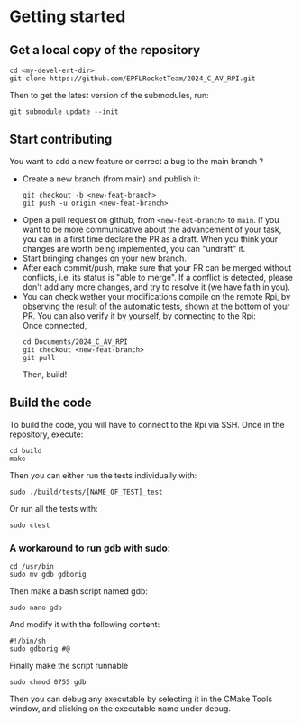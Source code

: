 # Getting started
## Get a local copy of the repository
```
cd <my-devel-ert-dir>
git clone https://github.com/EPFLRocketTeam/2024_C_AV_RPI.git
```
Then to get the latest version of the submodules, run:
```
git submodule update --init
```
## Start contributing
You want to add a new feature or correct a bug to the main branch ? 
- Create a new branch (from main) and publish it:
  ```
  git checkout -b <new-feat-branch>
  git push -u origin <new-feat-branch>
  ```
- Open a pull request on github, from `<new-feat-branch>` to `main`. If you want to be more communicative about the advancement of your task, you can in a first time declare the PR as a draft. When you think your changes are worth being implemented, you can "undraft" it.
- Start bringing changes on your new branch.
- After each commit/push, make sure that your PR can be merged without conflicts, i.e. its status is "able to merge". If a conflict is detected, please don't add any more changes, and try to resolve it (we have faith in you).
- You can check wether your modifications compile on the remote Rpi, by observing the result of the automatic tests, shown at the bottom of your PR. You can also verify it by yourself, by connecting to the Rpi:<br>
  Once connected,
  ```
  cd Documents/2024_C_AV_RPI
  git checkout <new-feat-branch>
  git pull
  ```
  Then, build!
## Build the code
To build the code, you will have to connect to the Rpi via SSH.
Once in the repository, execute: 
```
cd build
make
```

Then you can either run the tests individually with:
```
sudo ./build/tests/[NAME_OF_TEST]_test
```

Or run all the tests with:
```
sudo ctest
```

### A workaround to run gdb with sudo:
```
cd /usr/bin
sudo mv gdb gdborig
```
Then make a bash script named gdb:
```
sudo nano gdb
```
And modify it with the following content:
```
#!/bin/sh
sudo gdborig #@
```
Finally make the script runnable
```
sudo chmod 0755 gdb
```
Then you can debug any executable by selecting it in the CMake Tools window, and
clicking on the executable name under debug.
